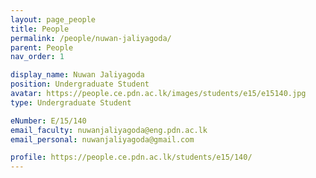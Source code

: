 ```yaml
---
layout: page_people
title: People
permalink: /people/nuwan-jaliyagoda/
parent: People
nav_order: 1

display_name: Nuwan Jaliyagoda
position: Undergraduate Student
avatar: https://people.ce.pdn.ac.lk/images/students/e15/e15140.jpg
type: Undergraduate Student

eNumber: E/15/140
email_faculty: nuwanjaliyagoda@eng.pdn.ac.lk
email_personal: nuwanjaliyagoda@gmail.com

profile: https://people.ce.pdn.ac.lk/students/e15/140/
---
```

